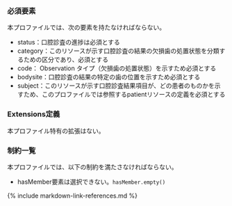 ### 必須要素
本プロファイルでは、次の要素を持たなければならない。

- status：口腔診査の進捗は必須とする
- category：このリソースが示す口腔診査の結果の欠損歯の処置状態を分類するための区分であり、必須とする
- code： Observation タイプ（欠損歯の処置状態）を示すため必須とする
- bodysite：口腔診査の結果の特定の歯の位置を示すため必須とする
- subject：このリソースが示す口腔診査結果項目が、どの患者のものかを示すため、このプロファイルでは参照するpatientリソースの定義を必須とする

### Extensions定義
本プロファイル特有の拡張はない。

### 制約一覧
本プロファイルでは、以下の制約を満たさなければならない。

- hasMember要素は選択できない。`hasMember.empty()`

<!--
## 利用方法

### OperationおよびSearch Parameter 一覧

#### Search Parameter一覧

#### Operation一覧

### サンプル

## その他、参考文献、リンク等
-->

{% include markdown-link-references.md %}
